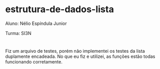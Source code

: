 # estrutura-de-dados-lista
Aluno: Nélio Espíndula Junior

Turma: SI3N

#

Fiz um arquivo de testes, porém não implementei os testes da lista duplamente encadeada. No que eu fiz e utilizei, as funções estão todas funcionando corretamente.
